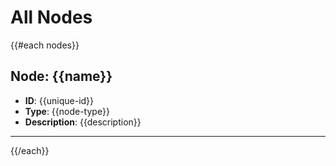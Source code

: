 # All Nodes

{{#each nodes}}
## Node: {{name}}

- **ID**: {{unique-id}}
- **Type**: {{node-type}}
- **Description**: {{description}}

---
{{/each}}
